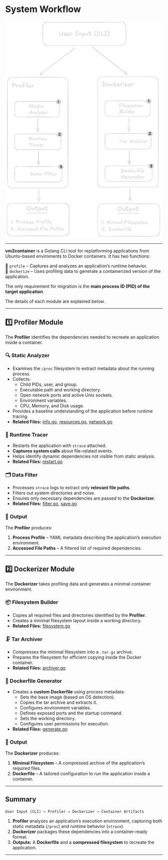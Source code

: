 # System Workflow

<img src="./component-diagram.png" alt="Workflow Overview" width="500">

---

**vm2container** is a Golang CLI tool for replatforming applications from Ubuntu-based enviroments to Docker containers. It has two functions:

🔹 `profile` – Captures and analyzes an application’s runtime behavior.  
🔹 `dockerize` – Uses profiling data to generate a containerized version of the application.

The only requirement for migration is the **main process ID (PID) of the target application**.

The details of each module are explained below.

---

## **1️⃣ Profiler Module**

The **Profiler** identifies the dependencies needed to recreate an application inside a container.

### **🔍 Static Analyzer**

- Examines the `/proc` filesystem to extract metadata about the running process.
- Collects:
  - Child PIDs, user, and group.
  - Executable path and working directory.
  - Open network ports and active Unix sockets.
  - Environment variables.
  - CPU, Memory, and Disk usage.
- Provides a baseline understanding of the application before runtime tracing.
- **Related Files:** [info.go](../internal/profiler/info.go), [resources.go](../internal/profiler/resources.go), [network.go](../internal/profiler/network.go)

### **📡 Runtime Tracer**

- Restarts the application with `strace` attached.
- **Captures system calls** about file-related events.
- Helps identify dynamic dependencies not visible from static analysis.
- **Related Files:** [restart.go](../internal/profiler/restart.go)

### **🗂️ Data Filter**

- Processes `strace` logs to extract only **relevant file paths**.
- Filters out system directories and noise.
- Ensures only necessary dependencies are passed to the **Dockerizer**.
- **Related Files:** [filter.go](../internal/profiler/filter.go), [save.go](../internal/profiler/save.go)

### **📄 Output**

The **Profiler** produces:

1. **Process Profile** – YAML metadata describing the application’s execution environment.
2. **Accessed File Paths** – A filtered list of required dependencies.

---

## **2️⃣ Dockerizer Module**

The **Dockerizer** takes profiling data and generates a minimal container environment.

### **📦 Filesystem Builder**

- Copies all required files and directories identified by the **Profiler**.
- Creates a minimal filesystem layout inside a working directory.
- **Related Files:** [filesystem.go](../internal/dockerizer/filesystem.go)

### **🗜️ Tar Archiver**

- Compresses the minimal filesystem into a `.tar.gz` archive.
- Prepares the filesystem for efficient copying inside the Docker container.
- **Related Files:** [archiver.go](../internal/dockerizer/archiver.go)

### **📜 Dockerfile Generator**

- Creates a **custom Dockerfile** using process metadata:
  - Sets the base image (based on OS detection).
  - Copies the tar archive and extracts it.
  - Configures environment variables.
  - Defines exposed ports and the startup command.
  - Sets the working directory.
  - Configures user permissions for execution.
- **Related Files:** [generate.go](../internal/dockerizer/generate.go)

### **📄 Output**

The **Dockerizer** produces:

1. **Minimal Filesystem** – A compressed archive of the application’s required files.
2. **Dockerfile** – A tailored configuration to run the application inside a container.

---

## **Summary**

```plaintext
User Input (CLI) → Profiler → Dockerizer → Container Artifacts
```

1. **Profiler** analyzes an application’s execution environment, capturing both static metadata (`/proc`) and runtime behavior (`strace`).
2. **Dockerizer** packages these dependencies into a container-ready format.
3. **Outputs:** A **Dockerfile** and a **compressed filesystem** to recreate the application.

---
